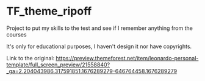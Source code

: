 # TF_theme_ripoff
Project to put my skills to the test and see if I remember anything from the courses

It's only for educational purposes, I haven't design it nor have copyrights.

Link to the original: 
https://preview.themeforest.net/item/leonardo-personal-template/full_screen_preview/21558840?_ga=2.204043986.317591851.1676289279-646764458.1676289279
